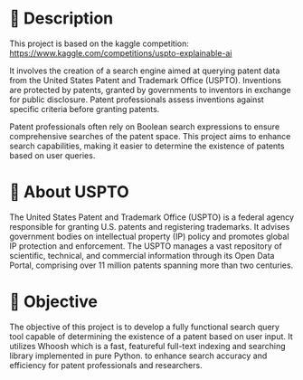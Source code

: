 # 🚀 Description
This project is based on the kaggle competition: https://www.kaggle.com/competitions/uspto-explainable-ai

It involves the creation of a search engine aimed at querying patent data from the United States Patent and Trademark Office (USPTO). Inventions are protected by patents, granted by governments to inventors in exchange for public disclosure. Patent professionals assess inventions against specific criteria before granting patents.

Patent professionals often rely on Boolean search expressions to ensure comprehensive searches of the patent space. This project aims to enhance search capabilities, making it easier to determine the existence of patents based on user queries.

# :page_facing_up: About USPTO
The United States Patent and Trademark Office (USPTO) is a federal agency responsible for granting U.S. patents and registering trademarks. It advises government bodies on intellectual property (IP) policy and promotes global IP protection and enforcement. The USPTO manages a vast repository of scientific, technical, and commercial information through its Open Data Portal, comprising over 11 million patents spanning more than two centuries.

# :page_facing_up: Objective
The objective of this project is to develop a fully functional search query tool capable of determining the existence of a patent based on user input. It utilizes Whoosh which is a fast, featureful full-text indexing and searching library implemented in pure Python. to enhance search accuracy and efficiency for patent professionals and researchers.
